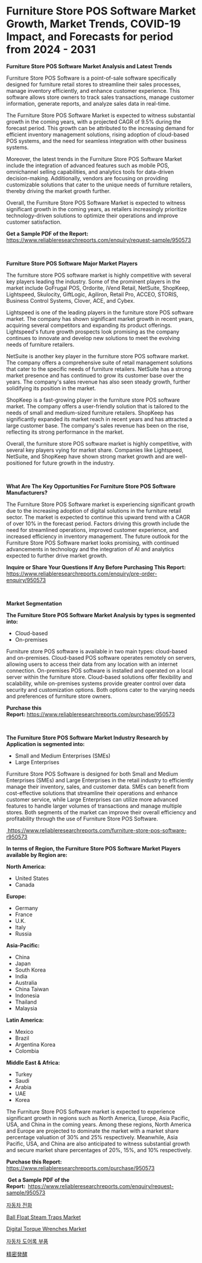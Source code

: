 <p><h1>Furniture Store POS Software Market Growth, Market Trends, COVID-19 Impact, and Forecasts for period from 2024 - 2031</h1></p><p><strong>Furniture Store POS Software Market Analysis and Latest Trends</strong></p>
<p><p>Furniture Store POS Software is a point-of-sale software specifically designed for furniture retail stores to streamline their sales processes, manage inventory efficiently, and enhance customer experience. This software allows store owners to track sales transactions, manage customer information, generate reports, and analyze sales data in real-time.</p><p>The Furniture Store POS Software Market is expected to witness substantial growth in the coming years, with a projected CAGR of 9.5% during the forecast period. This growth can be attributed to the increasing demand for efficient inventory management solutions, rising adoption of cloud-based POS systems, and the need for seamless integration with other business systems.</p><p>Moreover, the latest trends in the Furniture Store POS Software Market include the integration of advanced features such as mobile POS, omnichannel selling capabilities, and analytics tools for data-driven decision-making. Additionally, vendors are focusing on providing customizable solutions that cater to the unique needs of furniture retailers, thereby driving the market growth further.</p><p>Overall, the Furniture Store POS Software Market is expected to witness significant growth in the coming years, as retailers increasingly prioritize technology-driven solutions to optimize their operations and improve customer satisfaction.</p></p>
<p><strong>Get a Sample PDF of the Report:&nbsp;</strong> <a href="https://www.reliableresearchreports.com/enquiry/request-sample/950573">https://www.reliableresearchreports.com/enquiry/request-sample/950573</a></p>
<p>&nbsp;</p>
<p><strong>Furniture Store POS Software Major Market Players</strong></p>
<p><p>The furniture store POS software market is highly competitive with several key players leading the industry. Some of the prominent players in the market include GoFrugal POS, Ordorite, iVend Retail, NetSuite, ShopKeep, Lightspeed, Skulocity, GiftLogic, Agiliron, Retail Pro, ACCEO, STORIS, Business Control Systems, Clover, ACE, and Cybex.</p><p>Lightspeed is one of the leading players in the furniture store POS software market. The company has shown significant market growth in recent years, acquiring several competitors and expanding its product offerings. Lightspeed's future growth prospects look promising as the company continues to innovate and develop new solutions to meet the evolving needs of furniture retailers.</p><p>NetSuite is another key player in the furniture store POS software market. The company offers a comprehensive suite of retail management solutions that cater to the specific needs of furniture retailers. NetSuite has a strong market presence and has continued to grow its customer base over the years. The company's sales revenue has also seen steady growth, further solidifying its position in the market.</p><p>ShopKeep is a fast-growing player in the furniture store POS software market. The company offers a user-friendly solution that is tailored to the needs of small and medium-sized furniture retailers. ShopKeep has significantly expanded its market reach in recent years and has attracted a large customer base. The company's sales revenue has been on the rise, reflecting its strong performance in the market.</p><p>Overall, the furniture store POS software market is highly competitive, with several key players vying for market share. Companies like Lightspeed, NetSuite, and ShopKeep have shown strong market growth and are well-positioned for future growth in the industry.</p></p>
<p>&nbsp;</p>
<p><strong>What Are The Key Opportunities For Furniture Store POS Software Manufacturers?</strong></p>
<p><p>The Furniture Store POS Software market is experiencing significant growth due to the increasing adoption of digital solutions in the furniture retail sector. The market is expected to continue this upward trend with a CAGR of over 10% in the forecast period. Factors driving this growth include the need for streamlined operations, improved customer experience, and increased efficiency in inventory management. The future outlook for the Furniture Store POS Software market looks promising, with continued advancements in technology and the integration of AI and analytics expected to further drive market growth.</p></p>
<p><strong>Inquire or Share Your Questions If Any Before Purchasing This Report:</strong> <a href="https://www.reliableresearchreports.com/enquiry/pre-order-enquiry/950573">https://www.reliableresearchreports.com/enquiry/pre-order-enquiry/950573</a></p>
<p>&nbsp;</p>
<p><strong>Market Segmentation</strong></p>
<p><strong>The Furniture Store POS Software Market Analysis by types is segmented into:</strong></p>
<p><ul><li>Cloud-based</li><li>On-premises</li></ul></p>
<p><p>Furniture store POS software is available in two main types: cloud-based and on-premises. Cloud-based POS software operates remotely on servers, allowing users to access their data from any location with an internet connection. On-premises POS software is installed and operated on a local server within the furniture store. Cloud-based solutions offer flexibility and scalability, while on-premises systems provide greater control over data security and customization options. Both options cater to the varying needs and preferences of furniture store owners.</p></p>
<p><strong>Purchase this Report:&nbsp;</strong><a href="https://www.reliableresearchreports.com/purchase/950573">https://www.reliableresearchreports.com/purchase/950573</a></p>
<p>&nbsp;</p>
<p><strong>The Furniture Store POS Software Market Industry Research by Application is segmented into:</strong></p>
<p><ul><li>Small and Medium Enterprises (SMEs)</li><li>Large Enterprises</li></ul></p>
<p><p>Furniture Store POS Software is designed for both Small and Medium Enterprises (SMEs) and Large Enterprises in the retail industry to efficiently manage their inventory, sales, and customer data. SMEs can benefit from cost-effective solutions that streamline their operations and enhance customer service, while Large Enterprises can utilize more advanced features to handle larger volumes of transactions and manage multiple stores. Both segments of the market can improve their overall efficiency and profitability through the use of Furniture Store POS Software.</p></p>
<p><a href="https://www.reliableresearchreports.com/furniture-store-pos-software-r950573">&nbsp;https://www.reliableresearchreports.com/furniture-store-pos-software-r950573</a></p>
<p><strong>In terms of Region, the Furniture Store POS Software Market Players available by Region are:</strong></p>
<p>
    <p> <strong> North America: </strong>
        <ul>
            <li>United States</li>
            <li>Canada</li>
        </ul>
        </p> 
    <p> <strong> Europe: </strong>
        <ul>
            <li>Germany</li>
            <li>France</li>
            <li>U.K.</li>
            <li>Italy</li>
            <li>Russia</li>
        </ul>
        </p> 
    <p> <strong> Asia-Pacific: </strong>
        <ul>
            <li>China</li>
            <li>Japan</li>
            <li>South Korea</li>
            <li>India</li>
            <li>Australia</li>
            <li>China Taiwan</li>
            <li>Indonesia</li>
            <li>Thailand</li>
            <li>Malaysia</li>
        </ul>
        </p> 
    <p> <strong> Latin America: </strong>
        <ul>
            <li>Mexico</li>
            <li>Brazil</li>
            <li>Argentina Korea</li>
            <li>Colombia</li>
        </ul>
        </p> 
    <p> <strong> Middle East & Africa: </strong>
        <ul>
            <li>Turkey</li>
            <li>Saudi</li>
            <li>Arabia</li>
            <li>UAE</li>
            <li>Korea</li>
        </ul>
    </p>
    </p>
<p><p>The Furniture Store POS Software market is expected to experience significant growth in regions such as North America, Europe, Asia Pacific, USA, and China in the coming years. Among these regions, North America and Europe are projected to dominate the market with a market share percentage valuation of 30% and 25% respectively. Meanwhile, Asia Pacific, USA, and China are also anticipated to witness substantial growth and secure market share percentages of 20%, 15%, and 10% respectively.</p></p>
<p><strong>Purchase this Report: </strong><a href="https://www.reliableresearchreports.com/purchase/950573">https://www.reliableresearchreports.com/purchase/950573</a></p>
<p>&nbsp;<strong>Get a Sample PDF of the Report:&nbsp;&nbsp;</strong><a href="https://www.reliableresearchreports.com/enquiry/request-sample/950573">https://www.reliableresearchreports.com/enquiry/request-sample/950573</a></p>
<p><strong></strong></p>
<p><p><a href="https://medium.com/@crumbles67678/%EC%9E%90%EB%8F%99%EC%B0%A8-%EC%A0%84%ED%99%94-%EC%8B%9C%EC%9E%A5-%EA%B7%9C%EB%AA%A8%EC%99%80-%EC%8B%9C%EC%9E%A5-%EB%8F%99%ED%96%A5-2024%EB%85%84%EB%B6%80%ED%84%B0-2031%EB%85%84%EA%B9%8C%EC%A7%80%EC%9D%98-%EC%99%84%EC%A0%84%ED%95%9C-%EC%82%B0%EC%97%85-%EA%B0%9C%EC%9A%94-2d39a1852413">자동차 전화</a></p><p><a href="https://www.linkedin.com/pulse/ball-float-steam-traps-market-furnishes-information-share-trends-mzetf">Ball Float Steam Traps Market</a></p><p><a href="https://www.linkedin.com/pulse/digital-torque-wrenches-market-trends-analysis-forecasted-bmxzc?trackingId=Sn6B1tUo5H7YseFKUxk96A%3D%3D">Digital Torque Wrenches Market</a></p><p><a href="https://medium.com/@carolynurton5656/%EC%9E%90%EB%8F%99%EC%B0%A8-%EB%8F%84%EC%96%B4-%EB%9D%BD-%EB%B6%80%ED%92%88-%EC%8B%9C%EC%9E%A5-%EB%B6%84%EC%84%9D-%EA%B7%B8-cagr-%EC%8B%9C%EC%9E%A5-%EC%84%B8%EB%B6%84%ED%99%94-%EB%B0%8F-%EC%A0%84-%EC%84%B8%EA%B3%84-%EC%82%B0%EC%97%85-%EA%B0%9C%EC%9A%94-7121bcc52fe7">자동차 도어록 부품</a></p><p><a href="https://medium.com/@samirmayert28/%E7%B2%BE%E5%AF%86%E7%99%BA%E9%85%B5%E5%B8%82%E5%A0%B4%E3%81%AE%E8%AA%BF%E6%9F%BB%E3%83%AC%E3%83%9D%E3%83%BC%E3%83%88-%E3%81%9D%E3%81%AE%E6%AD%B4%E5%8F%B2%E3%81%A82031%E5%B9%B4%E3%81%BE%E3%81%A7%E3%81%AE%E4%BA%88%E6%B8%AC-f69dceb30dcf">精密発酵</a></p></p>